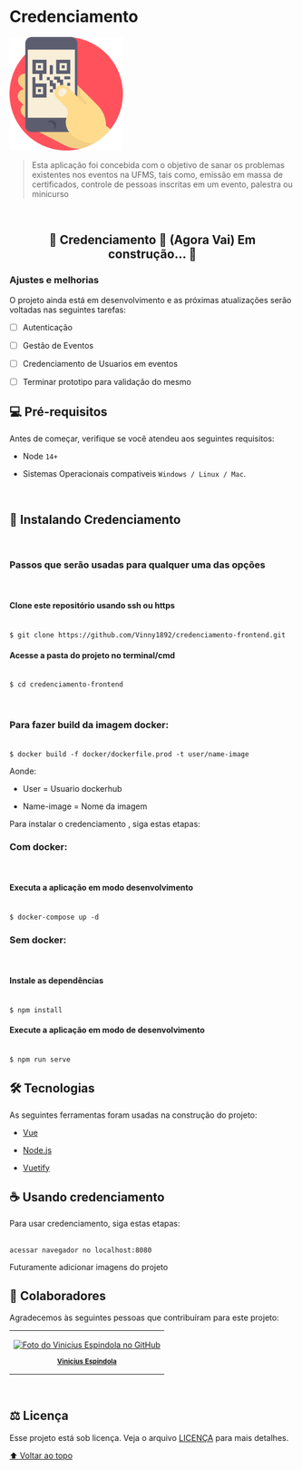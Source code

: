 # Credenciamento

  

<!---Esses são exemplos. Veja https://shields.io para outras pessoas ou para personalizar este conjunto de escudos. Você pode querer incluir dependências, status do projeto e informações de licença aqui--->

<!--

![GitHub repo size](https://img.shields.io/github/repo-size/Vinny1892/credenciamento-frontend?style=for-the-badge)

![GitHub language count](https://img.shields.io/github/languages/count/Vinny1892/credenciamento-frontend?style=for-the-badge)

![NPM version](https://img.shields.io/npm/v/npm?style=for-the-badge)

![Bitbucket open issues](https://img.shields.io/bitbucket/issues/iuricode/README-template?style=for-the-badge)

![Bitbucket open pull requests](https://img.shields.io/bitbucket/pr-raw/iuricode/README-template?style=for-the-badge)

![](https://img.shields.io/github/license/Vinny1892/credenciamento-frontend?style=for-the-badge)

--->

<img  src="qrcode.png"  alt="qrcode image"  height="200px" >

  

> Esta aplicação foi concebida com o objetivo de sanar os problemas existentes nos eventos na UFMS, tais como, emissão em massa de certificados, controle de pessoas inscritas em um evento, palestra ou minicurso

  

<br>

  

<h2  align="center"> 🚧 Credenciamento 🚀 (Agora Vai) Em construção... 🚧</h4>

  
  

### Ajustes e melhorias

  

O projeto ainda está em desenvolvimento e as próximas atualizações serão voltadas nas seguintes tarefas:

  

- [ ] Autenticação

- [ ] Gestão de Eventos

- [ ] Credenciamento de Usuarios em eventos

- [ ] Terminar prototipo para validação do mesmo

  
  

## 💻 Pré-requisitos

  

Antes de começar, verifique se você atendeu aos seguintes requisitos:

<!---Estes são apenas requisitos de exemplo. Adicionar, duplicar ou remover conforme necessário--->

* Node `14+`

* Sistemas Operacionais compativeis `Windows / Linux / Mac`.

  

<br>

  

## 🚀 Instalando Credenciamento

  

<br>

  

### Passos que serão usadas para qualquer uma das opções

<br>

  

#### Clone este repositório usando ssh ou https

````

$ git clone https://github.com/Vinny1892/credenciamento-frontend.git

````

#### Acesse a pasta do projeto no terminal/cmd

```

$ cd credenciamento-frontend

```

  

<br>

  

### Para fazer build da imagem docker:

```docker

$ docker build -f docker/dockerfile.prod -t user/name-image

```

Aonde:

* User = Usuario dockerhub

* Name-image = Nome da imagem

  
  

Para instalar o credenciamento , siga estas etapas:

  

### Com docker:

  

<br>

  
  

#### Executa a aplicação em modo desenvolvimento

  

```

$ docker-compose up -d

```

  

### Sem docker:

  

<br>

  

#### Instale as dependências

```

$ npm install

```

  

#### Execute a aplicação em modo de desenvolvimento

```

$ npm run serve

```

  

## 🛠 Tecnologias

  

As seguintes ferramentas foram usadas na construção do projeto:

  

- [Vue](https://vuejs.org/)

- [Node.js](https://nodejs.org/en/)

- [Vuetify](https://vuetifyjs.com/en/)

<!-- - [React Native](https://reactnative.dev/)

- [TypeScript](https://www.typescriptlang.org/)

-->

## ☕ Usando credenciamento

  

Para usar credenciamento, siga estas etapas:

  

```

acessar navegador no localhost:8080

```

  

Futuramente adicionar imagens do projeto

  
  

## 🤝 Colaboradores

Agradecemos às seguintes pessoas que contribuíram para este projeto:

<table>

<tr>

<td  align="center">

<a  href="#">

<img  src="https://avatars2.githubusercontent.com/u/41531003?s=460&v=4"  width="100px;"  alt="Foto do Vinicius Espindola no GitHub"/><br>

<sub>

<b>Vinicius Espindola</b>

</sub>

</a>

</td>

</table>

<!--

<td align="center">

<a href="#">

<img src="https://s2.glbimg.com/FUcw2usZfSTL6yCCGj3L3v3SpJ8=/smart/e.glbimg.com/og/ed/f/original/2019/04/25/zuckerberg_podcast.jpg" width="100px;" alt="Foto do Mark Zuckerberg"/><br>

<sub>

<b>Mark Zuckerberg</b>

</sub>

</a>

</td>

<td align="center">

<a href="#">

<img src="https://miro.medium.com/max/360/0*1SkS3mSorArvY9kS.jpg" width="100px;" alt="Foto do Steve Jobs"/><br>

<sub>

<b>Steve Jobs</b>

</sub>

</a>

</td>

</tr>

</table>

-->

<!--

## 😄 Seja um dos contribuidores<br>

Quer fazer parte desse projeto? Clique [AQUI](CONTRIBUTING.md) e leia como contribuir.

-->

  

<br>

  

## :balance_scale: Licença

  

Esse projeto está sob licença. Veja o arquivo [LICENÇA](LICENSE.md) para mais detalhes.

  

[⬆ Voltar ao topo](#Cedenciamento)